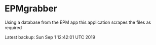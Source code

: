 # EPMgrabber
Using a database from the EPM app this application scrapes the files as required


Latest backup: Sun Sep 1 12:42:01 UTC 2019
